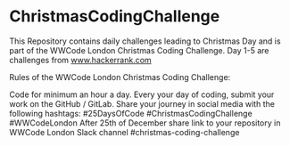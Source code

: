 # ChristmasCodingChallenge
This Repository contains daily challenges leading to Christmas Day and is part of the  WWCode London Christmas Coding Challenge.
Day 1-5 are challenges from www.hackerrank.com

Rules of the WWCode London Christmas Coding Challenge:

Code for minimum an hour a day.
Every your day of coding, submit your work on the GitHub / GitLab. 
Share your journey in social media with the following hashtags: #25DaysOfCode #ChristmasCodingChallenge #WWCodeLondon
After 25th of December share link to your repository in WWCode London Slack channel #christmas-coding-challenge
